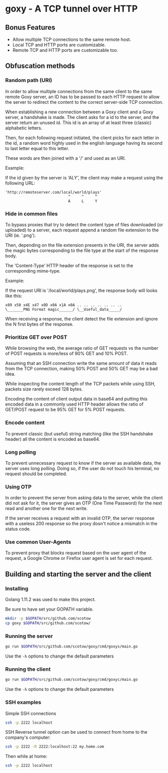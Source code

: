 # goxy - A TCP tunnel over HTTP


## Bonus Features

* Allow multiple TCP connections to the same remote host.
* Local TCP and HTTP ports are customizable.
* Remote TCP and HTTP ports are customizable too.


## Obfuscation methods

### Random path (URI)

In order to allow multiple connections from the same client to the same remote Goxy server, an ID has to be passed to each HTTP request to allow the server to redirect the content to the correct server-side TCP connection.

When establishing a new connection between a Goxy client and a Goxy server, a handshake is made. The client asks for a id to the server, and the server return an unused id. This id is an array of at least three (classic) alphabetic letters.

Then, for each following request initiated, the client picks for each letter in the id, a random word highly used in the english language having its second to last letter equal to this letter.

These words are then joined with a '/' and used as an URI.

Example:

If the id given by the server is 'ALY', the client may make a request using the following URL: 

```text
'http://remoteserver.com/local/world/plays'
                            ^     ^     ^
                            A     L     Y
```


### Hide in common files 

To bypass proxies that try to detect the content type of files downloaded (or uploaded) to a server, each request append a random file extension to the URI (ie. '.png').

Then, depending on the file extension presents in the URI, the server adds the magic bytes corresponding to the file type at the start of the response body.

The 'Content-Type' HTTP header of the response is set to the corresponding mime-type.

Example:

If the request URI is '/local/world/plays.png', the response body will looks like this: 

```text
x89 x50 x4E x47 x0D x0A x1A x0A .. .. .. .. .. .. ..
\_______PNG Format magic______/ \__Useful_data_____/

```

When receiving a response, the client detect the file extension and ignore the N first bytes of the response. 


### Prioritize GET over POST

While browsing the web, the average ratio of GET requests vs the number of POST requests is more/less of 90% GET and 10% POST.

Assuming that an SSH connection write the same amount of data it reads from the TCP connection, making 50% POST and 50% GET may be a bad idea.

While inspecting the content length of the TCP packets while using SSH, packets size rarely exceed 128 bytes.

Encoding the content of client output data in base64 and putting this encoded data in a commonly used HTTP header allows the ratio of GET/POST request to be 95% GET for 5% POST requests. 


### Encode content

To prevent classic (but useful) string matching (like the SSH handshake header) all the content is encoded as base64.


### Long polling

To prevent unnecessary request to know if the server as available data, the server uses long polling. Doing so, if the user do not touch his terminal, no request should be completed.


### Using OTP

In order to prevent the server from asking data to the server, while the client did not ask for it, the server gives an OTP (One Time Password) for the next read and another one for the next write.

If the server receives a request with an invalid OTP, the server response with a useless 200 response so the proxy dosn't notice a mismatch in the status code.


### Use common User-Agents

To prevent proxy that blocks request based on the user agent of the request, a Google Chrome or Firefox user agent is set for each request.


## Building and starting the server and the client

### Installing

Golang 1.11.2 was used to make this project.

Be sure to have set your GOPATH variable.

```sh
mkdir -p $GOPATH/src/github.com/scotow
cp goxy $GOPATH/src/github.com/scotow/
```


### Running the server

```sh
go run $GOPATH/src/github.com/scotow/goxy/cmd/goxys/main.go
```

Use the `-h` options to change the default parameters


### Running the client

```sh
go run $GOPATH/src/github.com/scotow/goxy/cmd/goxyc/main.go

```

Use the `-h` options to change the default parameters


### SSH examples

Simple SSH connections

```sh
ssh -p 2222 localhost
```

SSH Reverse tunnel option can be used to connect from home to the company's computer:

```sh
ssh -p 2222 -R 2222:localhost:22 my.home.com
```

Then while at home:

```sh
ssh -p 2222 localhost
```